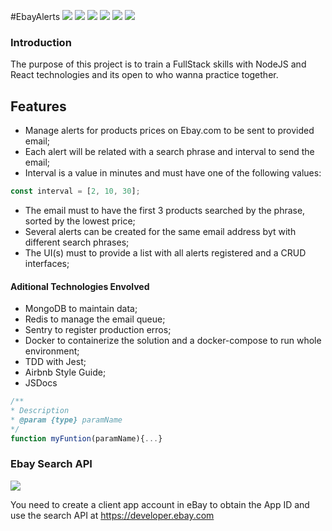 #EbayAlerts
![](https://img.shields.io/github/stars/pandao/editor.md.svg) ![](https://img.shields.io/github/forks/pandao/editor.md.svg) ![](https://img.shields.io/github/tag/pandao/editor.md.svg) ![](https://img.shields.io/github/release/pandao/editor.md.svg) ![](https://img.shields.io/github/issues/pandao/editor.md.svg) ![](https://img.shields.io/npm/v/editor.md.svg)

### Introduction

The purpose of this project is to train a FullStack skills with NodeJS and React technologies and its open to who wanna practice together.

## Features

- Manage alerts for products prices on Ebay.com to be sent to provided email;
- Each alert will be related with a search phrase and interval to send the email;
- Interval is a value in minutes and must have one of the following values:

```javascript
const interval = [2, 10, 30];
```

- The email must to have the first 3 products searched by the phrase, sorted by the lowest price;
- Several alerts can be created for the same email address byt with different search phrases;
- The UI(s) must to provide a list with all alerts registered and a CRUD interfaces;

#### Aditional Technologies Envolved

- MongoDB to maintain data;
- Redis to manage the email queue;
- Sentry to register production erros;
- Docker to containerize the solution and a docker-compose to run whole environment;
- TDD with Jest;
- Airbnb Style Guide;
- JSDocs

```javascript
/**
* Description
* @param {type} paramName
*/
function myFuntion(paramName){...}
```

### Ebay Search API

![](https://upload.wikimedia.org/wikipedia/commons/1/1b/EBay_logo.svg)

You need to create a client app account in eBay to obtain the App ID and use the search API at https://developer.ebay.com
